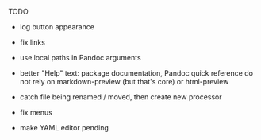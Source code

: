 TODO

-   log button appearance

-   fix links

-   use local paths in Pandoc arguments

-   better "Help" text: package documentation, Pandoc quick reference
    do not rely on markdown-preview (but that's core) or html-preview
    
-   catch file being renamed / moved, then create new processor

-   fix menus

-   make YAML editor pending
